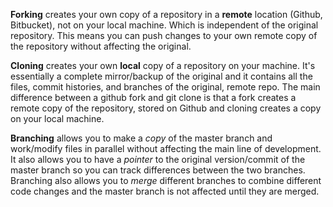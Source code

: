 **Forking** creates your own copy of a repository in a **remote** location (Github, Bitbucket), not on your local machine. Which is independent of the original repository. 
This means you can push changes to your own remote copy of the repository without affecting the original.

**Cloning** creates your own **local** copy of a repository on your machine. 
It's essentially a complete mirror/backup of the original and it contains all the files, commit histories, and branches of the original, remote repo.
The main difference between a github fork and git clone is that a fork creates a remote copy of the repository, stored on Github and cloning creates a copy on your local machine.

**Branching** allows you to make a *copy* of the master branch and work/modify files in parallel without affecting the main line of development. 
It also allows you to have a *pointer* to the original version/commit of the master branch so you can track differences between the two branches. 
Branching also allows you to *merge* different branches to combine different code changes and the master branch is not affected until they are merged.
